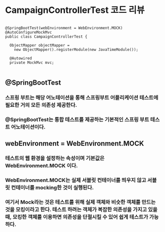 
# CampaignControllerTest 코드 리뷰

<pre>
<code>
@SpringBootTest(webEnvironment = WebEnvironment.MOCK)
@AutoConfigureMockMvc
public class CampaignControllerTest {

  ObjectMapper objectMapper =
    new ObjectMapper().registerModule(new JavaTimeModule());

  @Autowired
  private MockMvc mvc;
</code>
</pre>

## @SpringBootTest
### 스프링 부트는 해당 어노테이션을 통해 스프링부트 어플리케이션 테스트에 필요한 거의 모든 의존성 제공한다.
### @SpringBootTest는 통합 테스트를 제공하는 기본적인 스프링 부트 테스트 어노테이션이다.

## webEnvironment = WebEnvironment.MOCK
### 테스트의 웹 환경을 설정하는 속성이며 기본값은 WebEnvironment.MOCK 이다.
### WebEnvironment.MOCK는 실제 서블릿 컨테이너를 띄우지 않고 서블릿 컨테이너를 mocking한 것이 실행된다.
### 여기서 Mock라는 것은 테스트를 위해 실제 객체와 비슷한 객체를 만드는 것을 모킹이라고 한다. 테스트 하려는 객체가 복잡한 의존성을 가지고 있을 때, 모킹한 객체를 이용하면 의존성을 단절시킬 수 있어 쉽게 테스트가 가능하다.
